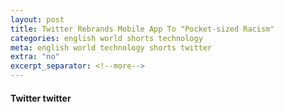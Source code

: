 ```yaml
---
layout: post
title: Twitter Rebrands Mobile App To "Pocket-sized Racism"
categories: english world shorts technology
meta: english world technology shorts twitter
extra: "no"
excerpt_separator: <!--more-->
---
```


#### Twitter twitter
